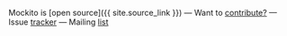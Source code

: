 

Mockito is [open source]({{ site.source_link }})
&mdash;
Want to [contribute?](https://github.com/mockito/mockito/wiki/How%20To%20Contribute)
&mdash;
Issue [tracker](https://github.com/mockito/mockito/issues)
&mdash;
Mailing [list](http://groups.google.com/group/mockito)